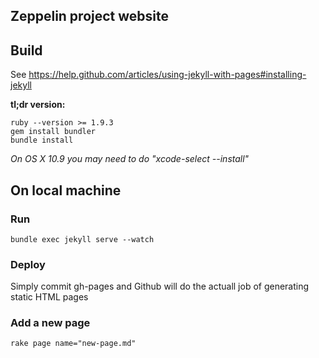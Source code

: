 ## Zeppelin project website


## Build
See https://help.github.com/articles/using-jekyll-with-pages#installing-jekyll

**tl;dr version:**

    ruby --version >= 1.9.3
    gem install bundler
    bundle install
    
*On OS X 10.9 you may need to do "xcode-select --install"*

## On local machine

### Run
    bundle exec jekyll serve --watch

### Deploy
Simply commit gh-pages and Github will do the actuall job of generating static HTML pages

### Add a new page
    rake page name="new-page.md"
    

